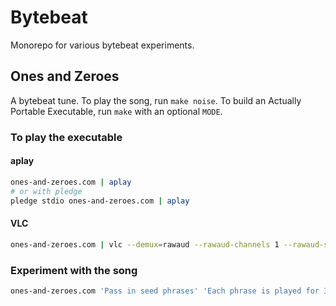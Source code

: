 # Bytebeat

Monorepo for various bytebeat experiments.

## Ones and Zeroes

A bytebeat tune. To play the song, run `make noise`. To build an Actually
Portable Executable, run `make` with an optional `MODE`.

### To play the executable

#### aplay

```sh
ones-and-zeroes.com | aplay
# or with pledge
pledge stdio ones-and-zeroes.com | aplay
```

#### VLC

```sh
ones-and-zeroes.com | vlc --demux=rawaud --rawaud-channels 1 --rawaud-samplerate 8000
```

### Experiment with the song

```sh
ones-and-zeroes.com 'Pass in seed phrases' 'Each phrase is played for 30 seconds' | aplay
```
